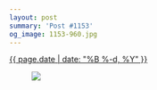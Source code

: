 ```yaml
---
layout: post
summary: 'Post #1153'
og_image: 1153-960.jpg
---
```


<p>
 <time>
  <a href="/1153">
   {{ page.date | date: "%B %-d, %Y" }}
  </a>
 </time>
 <a href="/1153">
  <figure data-taken="5/4/2020">
   <img sizes="(min-width: 700px) 50vw, calc(100vw - 2rem)" src="{{ site.assets_url }}/1153-480.jpg" srcset="{{ site.assets_url }}/1153-240.jpg 240w, {{ site.assets_url }}/1153-480.jpg 480w, {{ site.assets_url }}/1153-720.jpg 720w, {{ site.assets_url }}/1153-960.jpg 960w"/>
  </figure>
 </a>
</p>
